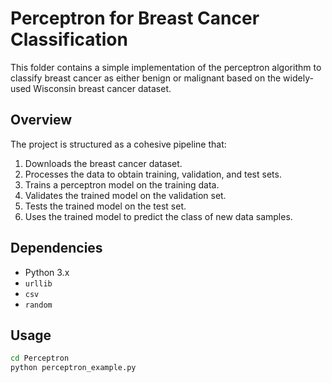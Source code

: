 # Perceptron for Breast Cancer Classification

This folder contains a simple implementation of the perceptron algorithm to classify breast cancer as either benign or malignant based on the widely-used Wisconsin breast cancer dataset.

## Overview

The project is structured as a cohesive pipeline that:

1. Downloads the breast cancer dataset.
2. Processes the data to obtain training, validation, and test sets.
3. Trains a perceptron model on the training data.
4. Validates the trained model on the validation set.
5. Tests the trained model on the test set.
6. Uses the trained model to predict the class of new data samples.

## Dependencies

- Python 3.x
- `urllib`
- `csv`
- `random`

## Usage
``` bash
cd Perceptron
python perceptron_example.py